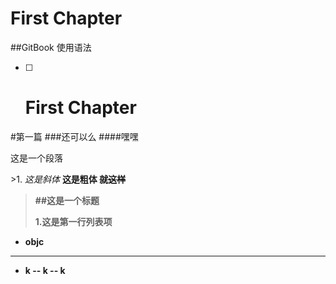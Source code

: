 # First Chapter

##GitBook 使用语法

* [ ] # First Chapter

#第一篇
###还可以么
####嘿嘿
<p>这是一个段落</p>
>1.
<em>这是斜体</em>
<strong>这是粗体
<strike>就这样</strike>


>##这是一个标题
>
>1.这是第一行列表项
-  objc
-- --
- k
-- k
-- k